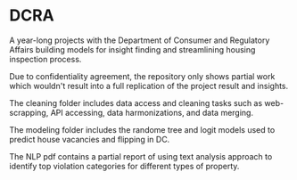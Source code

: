 # DCRA
A year-long projects with the Department of Consumer and Regulatory Affairs building models for insight finding and streamlining housing inspection process. 

Due to confidentiality agreement, the repository only shows partial work which wouldn't result into a full replication of the project result and insights.

The cleaning folder includes data access and cleaning tasks such as web-scrapping, API accessing,  data harmonizations, and data merging.

The modeling folder includes the randome tree and logit models used to predict house vacancies and flipping in DC.

The NLP pdf contains a partial report of using text analysis approach to identify top violation categories for different types of property. 
